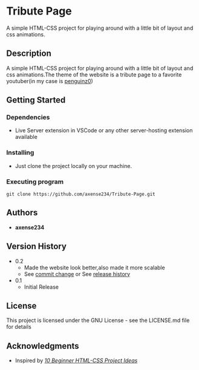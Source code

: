 # **Tribute Page**

A simple HTML-CSS project for playing around with a little bit of layout and css animations.

## **Description**

A simple HTML-CSS project for playing around with a little bit of layout and css animations.The theme of the website is a tribute page to a favorite youtuber(in my case is [penguinz0](https://www.youtube.com/@penguinz0))

## **Getting Started**

### Dependencies

- Live Server extension in VSCode or any other server-hosting extension available

### Installing

- Just clone the project locally on your machine.

### Executing program

```
git clone https://github.com/axense234/Tribute-Page.git
```

## **Authors**

- **axense234**

## **Version History**

- 0.2
  - Made the website look better,also made it more scalable
  - See [commit change](https://github.com/axense234/Tribute-Page/commits/master) or See [release history](https://github.com/axense234/Tribute-Page/releases)
- 0.1
  - Initial Release

## **License**

This project is licensed under the GNU License - see the LICENSE.md file for details

## **Acknowledgments**

- Inspired by [_10 Beginner HTML-CSS Project Ideas_](https://www.geeksforgeeks.org/top-10-projects-for-beginners-to-practice-html-and-css-skills/)
